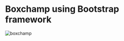 # Boxchamp using Bootstrap framework

![boxchamp](https://github.com/priyanshishah20/Boxchamp/assets/92794107/aa8209d4-944d-4b93-aee8-f13efa28115b)
